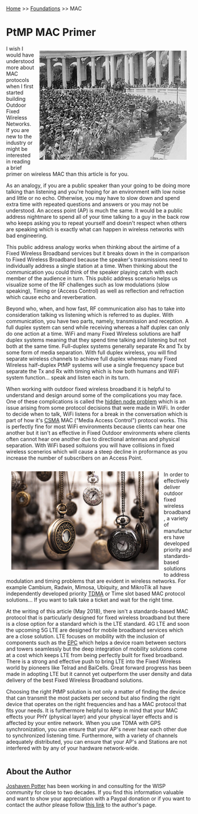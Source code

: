 <!-- TITLE: MAC Primer -->
<!-- SUBTITLE: Media Access Control Primer -->

[Home](/) >> [Foundations](/foundations) >> MAC

# PtMP MAC Primer
<img src="/uploads/foundations-wireless/512-px-coolidge-public-address.jpg" alt="Coolidge Public Address" style="float:right;margin:1em;width:400px;max-width:90%;">

I wish I would have understood more about MAC protocols when I first started building Outdoor Fixed Wireless Networks.  If you are new to the industry or might be interested in reading a brief primer on wireless MAC than this article is for you.

As an analogy, if you are a public speaker than your going to be doing more talking than listening and you're hoping for an environment with low noise and little or no echo.  Otherwise, you may have to slow down and spend extra time with repeated questions and answers or you may not be understood.  An access point (AP) is much the same.  It would be a public address nightmare to spend all of your time talking to a guy in the back row who keeps asking you to repeat yourself and doesn't respect when others are speaking which is exactly what can happen in wireless networks with bad engineering.

This public address analogy works when thinking about the airtime of a Fixed Wireless Broadband services but it breaks down in the in comparison to Fixed Wireless Broadband because the speaker's transmissions need to individually address a single station at a time.  When thinking about the communication you could think of the speaker playing catch with each member of the audience in turn.   This public address scenario helps us visualize some of the RF challenges such as low modulations (slow speaking), Timing or (Access Control) as well as reflection and refraction which cause echo and reverberation.

Beyond who, when, and how fast, RF communication also has to take into consideration talking vs listening which is referred to as duplex.  With communication, you have two parts, namely, transmission and reception.  A full duplex system can send while receiving whereas a half duplex can only do one action at a time.    WiFi and many Fixed Wireless solutions are half duplex systems meaning that they spend time talking and listening but not both at the same time.  Full-duplex systems generally separate Rx and Tx by some form of media separation.  With full duplex wireless, you will find separate wireless channels to achieve full duplex whereas many Fixed Wireless half-duplex PtMP systems will use a single frequency space but separate the Tx and Rx with timing which is how both humans and WiFi system function… speak and listen each in its turn.

When working with outdoor fixed wireless broadband it is helpful to understand and design around some of the complications you may face.  One of these complications is called the [hidden node problem](https://en.wikipedia.org/wiki/Hidden_node_problem) which is an issue arising from some protocol decisions that were made in WiFi.  In order to decide when to talk, WiFi listens for a break in the conversation which is part of how it's [CSMA](https://en.wikipedia.org/wiki/Carrier-sense_multiple_access) MAC ("Media Access Control") protocol works.  This is perfectly fine for most WiFi environments because clients can hear one another but it isn't as effective in Fixed Outdoor environments where clients often cannot hear one another due to directional antennas and physical separation.  With WiFi based soltuions you will have collisions in fixed wireless scenerios which will cause a steep decline in proformance as you increase the number of subscribers on an Access Point.

<div style="clear:both;"></div>
<img src="/uploads/foundations-wireless/accessory-blur-brass-859933-sm.jpg" alt="Time Pieces" style="float:left;margin:1em;width:400px;max-width:90%;">

In order to effectively deliver outdoor fixed wireless broadband, a variety of manufacturers have developed priority and standards-based solutions to address modulation and timing problems that are evident in wireless networks.  For example Cambium, Radwin, Mimosa, Ubiquity, and MikroTik all have independently developed priority [TDMA](https://en.wikipedia.org/wiki/Time-division_multiple_access) or Time slot based MAC protocol solutions... If you want to talk take a ticket and wait for the right time.

At the writing of this article (May 2018), there isn't a standards-based MAC protocol that is particularly designed for fixed wireless broadband but there is a close option for a standard which is the LTE standard. 4G LTE and soon the upcoming 5G LTE are designed for mobile broadband services which are a close solution.  LTE focuses on mobility with the inclusion of components such as the [EPC](https://en.wikipedia.org/wiki/System_Architecture_Evolution#EPC_protocol_stack) which helps a device roam between sectors and towers seamlessly but the deep integration of mobility solutions come at a cost which keeps LTE from being perfectly built for fixed broadband.  There is a strong and effective push to bring LTE into the Fixed Wireless world by pioneers like Telrad and BaiCells.  Great forward progress has been made in adopting LTE but it cannot yet outperform the user density and data delivery of the best Fixed Wireless Broadband solutions.

Choosing the right PtMP solution is not only a matter of finding the device that can transmit the most packets per second but also finding the right device that operates on the right frequencies and has a MAC protocol that fits your needs.  It is furthermore helpful to keep in mind that your MAC effects your PHY (physical layer) and your physical layer effects and is affected by your entire network.  When you use TDMA with GPS synchronization, you can ensure that your AP's never hear each other due to synchronized listening time.  Furthermore, with a variety of channels adequately distributed, you can ensure that your AP's and Stations are not interfered with by any of your hardware network-wide.

<div style="clear:both;"></div>

## About the Author
[Joshaven Potter](/authors/joshaven-potter) has been working in and consulting for the WISP community for close to two decades.  If you find this information valuable and want to show your appreciation with a Paypal donation or if you want to contact the author please follow [this link](/authors/joshaven-potter) to the author's page.

